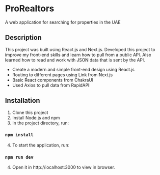 # ProRealtors

A web application for searching for properties in the UAE

## Description

This project was built using React.js and Next.js. Developed this project to improve my front-end skills and learn how to pull from a public API.
Also learned how to read and work with JSON data that is sent by the API.

- Create a modern and simple front-end design using React.js
- Routing to different pages using Link from Next.js
- Basic React components from ChakraUI
- Used Axios to pull data from RapidAPI

## Installation

1. Clone this project
2. Install Node.js and npm
3. In the project directory, run:

### `npm install`

4. To start the application, run:

### `npm run dev`

4. Open it in http://localhost:3000 to view in browser.
